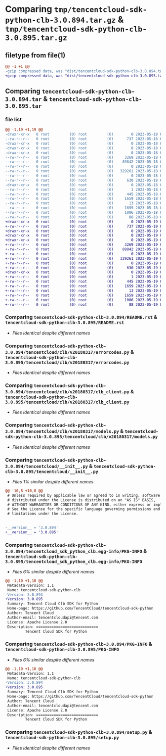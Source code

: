 # Comparing `tmp/tencentcloud-sdk-python-clb-3.0.894.tar.gz` & `tmp/tencentcloud-sdk-python-clb-3.0.895.tar.gz`

## filetype from file(1)

```diff
@@ -1 +1 @@
-gzip compressed data, was "dist/tencentcloud-sdk-python-clb-3.0.894.tar", last modified: Thu May 18 00:21:15 2023, max compression
+gzip compressed data, was "dist/tencentcloud-sdk-python-clb-3.0.895.tar", last modified: Fri May 19 02:46:35 2023, max compression
```

## Comparing `tencentcloud-sdk-python-clb-3.0.894.tar` & `tencentcloud-sdk-python-clb-3.0.895.tar`

### file list

```diff
@@ -1,19 +1,19 @@
-drwxr-xr-x   0 root         (0) root         (0)        0 2023-05-18 00:21:15.000000 tencentcloud-sdk-python-clb-3.0.894/
--rw-r--r--   0 root         (0) root         (0)      737 2023-05-18 00:21:15.000000 tencentcloud-sdk-python-clb-3.0.894/README.rst
-drwxr-xr-x   0 root         (0) root         (0)        0 2023-05-18 00:21:15.000000 tencentcloud-sdk-python-clb-3.0.894/tencentcloud/
-drwxr-xr-x   0 root         (0) root         (0)        0 2023-05-18 00:21:15.000000 tencentcloud-sdk-python-clb-3.0.894/tencentcloud/clb/
-drwxr-xr-x   0 root         (0) root         (0)        0 2023-05-18 00:21:15.000000 tencentcloud-sdk-python-clb-3.0.894/tencentcloud/clb/v20180317/
--rw-r--r--   0 root         (0) root         (0)     3269 2023-05-18 00:21:15.000000 tencentcloud-sdk-python-clb-3.0.894/tencentcloud/clb/v20180317/errorcodes.py
--rw-r--r--   0 root         (0) root         (0)    89842 2023-05-18 00:21:15.000000 tencentcloud-sdk-python-clb-3.0.894/tencentcloud/clb/v20180317/clb_client.py
--rw-r--r--   0 root         (0) root         (0)        0 2023-05-18 00:21:15.000000 tencentcloud-sdk-python-clb-3.0.894/tencentcloud/clb/v20180317/__init__.py
--rw-r--r--   0 root         (0) root         (0)   329261 2023-05-18 00:21:15.000000 tencentcloud-sdk-python-clb-3.0.894/tencentcloud/clb/v20180317/models.py
--rw-r--r--   0 root         (0) root         (0)        0 2023-05-18 00:21:15.000000 tencentcloud-sdk-python-clb-3.0.894/tencentcloud/clb/__init__.py
--rw-r--r--   0 root         (0) root         (0)      630 2023-05-18 00:21:15.000000 tencentcloud-sdk-python-clb-3.0.894/tencentcloud/__init__.py
-drwxr-xr-x   0 root         (0) root         (0)        0 2023-05-18 00:21:15.000000 tencentcloud-sdk-python-clb-3.0.894/tencentcloud_sdk_python_clb.egg-info/
--rw-r--r--   0 root         (0) root         (0)        1 2023-05-18 00:21:15.000000 tencentcloud-sdk-python-clb-3.0.894/tencentcloud_sdk_python_clb.egg-info/dependency_links.txt
--rw-r--r--   0 root         (0) root         (0)      445 2023-05-18 00:21:15.000000 tencentcloud-sdk-python-clb-3.0.894/tencentcloud_sdk_python_clb.egg-info/SOURCES.txt
--rw-r--r--   0 root         (0) root         (0)     1659 2023-05-18 00:21:15.000000 tencentcloud-sdk-python-clb-3.0.894/tencentcloud_sdk_python_clb.egg-info/PKG-INFO
--rw-r--r--   0 root         (0) root         (0)       13 2023-05-18 00:21:15.000000 tencentcloud-sdk-python-clb-3.0.894/tencentcloud_sdk_python_clb.egg-info/top_level.txt
--rw-r--r--   0 root         (0) root         (0)     1659 2023-05-18 00:21:15.000000 tencentcloud-sdk-python-clb-3.0.894/PKG-INFO
--rw-r--r--   0 root         (0) root         (0)     1006 2023-05-18 00:21:15.000000 tencentcloud-sdk-python-clb-3.0.894/setup.py
--rw-r--r--   0 root         (0) root         (0)       88 2023-05-18 00:21:15.000000 tencentcloud-sdk-python-clb-3.0.894/setup.cfg
+drwxr-xr-x   0 root         (0) root         (0)        0 2023-05-19 02:46:35.000000 tencentcloud-sdk-python-clb-3.0.895/
+-rw-r--r--   0 root         (0) root         (0)      737 2023-05-19 02:46:35.000000 tencentcloud-sdk-python-clb-3.0.895/README.rst
+drwxr-xr-x   0 root         (0) root         (0)        0 2023-05-19 02:46:35.000000 tencentcloud-sdk-python-clb-3.0.895/tencentcloud/
+drwxr-xr-x   0 root         (0) root         (0)        0 2023-05-19 02:46:35.000000 tencentcloud-sdk-python-clb-3.0.895/tencentcloud/clb/
+drwxr-xr-x   0 root         (0) root         (0)        0 2023-05-19 02:46:35.000000 tencentcloud-sdk-python-clb-3.0.895/tencentcloud/clb/v20180317/
+-rw-r--r--   0 root         (0) root         (0)     3269 2023-05-19 02:46:35.000000 tencentcloud-sdk-python-clb-3.0.895/tencentcloud/clb/v20180317/errorcodes.py
+-rw-r--r--   0 root         (0) root         (0)    89842 2023-05-19 02:46:35.000000 tencentcloud-sdk-python-clb-3.0.895/tencentcloud/clb/v20180317/clb_client.py
+-rw-r--r--   0 root         (0) root         (0)        0 2023-05-19 02:46:35.000000 tencentcloud-sdk-python-clb-3.0.895/tencentcloud/clb/v20180317/__init__.py
+-rw-r--r--   0 root         (0) root         (0)   329261 2023-05-19 02:46:35.000000 tencentcloud-sdk-python-clb-3.0.895/tencentcloud/clb/v20180317/models.py
+-rw-r--r--   0 root         (0) root         (0)        0 2023-05-19 02:46:35.000000 tencentcloud-sdk-python-clb-3.0.895/tencentcloud/clb/__init__.py
+-rw-r--r--   0 root         (0) root         (0)      630 2023-05-19 02:46:35.000000 tencentcloud-sdk-python-clb-3.0.895/tencentcloud/__init__.py
+drwxr-xr-x   0 root         (0) root         (0)        0 2023-05-19 02:46:35.000000 tencentcloud-sdk-python-clb-3.0.895/tencentcloud_sdk_python_clb.egg-info/
+-rw-r--r--   0 root         (0) root         (0)        1 2023-05-19 02:46:35.000000 tencentcloud-sdk-python-clb-3.0.895/tencentcloud_sdk_python_clb.egg-info/dependency_links.txt
+-rw-r--r--   0 root         (0) root         (0)      445 2023-05-19 02:46:35.000000 tencentcloud-sdk-python-clb-3.0.895/tencentcloud_sdk_python_clb.egg-info/SOURCES.txt
+-rw-r--r--   0 root         (0) root         (0)     1659 2023-05-19 02:46:35.000000 tencentcloud-sdk-python-clb-3.0.895/tencentcloud_sdk_python_clb.egg-info/PKG-INFO
+-rw-r--r--   0 root         (0) root         (0)       13 2023-05-19 02:46:35.000000 tencentcloud-sdk-python-clb-3.0.895/tencentcloud_sdk_python_clb.egg-info/top_level.txt
+-rw-r--r--   0 root         (0) root         (0)     1659 2023-05-19 02:46:35.000000 tencentcloud-sdk-python-clb-3.0.895/PKG-INFO
+-rw-r--r--   0 root         (0) root         (0)     1006 2023-05-19 02:46:35.000000 tencentcloud-sdk-python-clb-3.0.895/setup.py
+-rw-r--r--   0 root         (0) root         (0)       88 2023-05-19 02:46:35.000000 tencentcloud-sdk-python-clb-3.0.895/setup.cfg
```

### Comparing `tencentcloud-sdk-python-clb-3.0.894/README.rst` & `tencentcloud-sdk-python-clb-3.0.895/README.rst`

 * *Files identical despite different names*

### Comparing `tencentcloud-sdk-python-clb-3.0.894/tencentcloud/clb/v20180317/errorcodes.py` & `tencentcloud-sdk-python-clb-3.0.895/tencentcloud/clb/v20180317/errorcodes.py`

 * *Files identical despite different names*

### Comparing `tencentcloud-sdk-python-clb-3.0.894/tencentcloud/clb/v20180317/clb_client.py` & `tencentcloud-sdk-python-clb-3.0.895/tencentcloud/clb/v20180317/clb_client.py`

 * *Files identical despite different names*

### Comparing `tencentcloud-sdk-python-clb-3.0.894/tencentcloud/clb/v20180317/models.py` & `tencentcloud-sdk-python-clb-3.0.895/tencentcloud/clb/v20180317/models.py`

 * *Files identical despite different names*

### Comparing `tencentcloud-sdk-python-clb-3.0.894/tencentcloud/__init__.py` & `tencentcloud-sdk-python-clb-3.0.895/tencentcloud/__init__.py`

 * *Files 1% similar despite different names*

```diff
@@ -10,8 +10,8 @@
 # Unless required by applicable law or agreed to in writing, software
 # distributed under the License is distributed on an "AS IS" BASIS,
 # WITHOUT WARRANTIES OR CONDITIONS OF ANY KIND, either express or implied.
 # See the License for the specific language governing permissions and
 # limitations under the License.
 
 
-__version__ = '3.0.894'
+__version__ = '3.0.895'
```

### Comparing `tencentcloud-sdk-python-clb-3.0.894/tencentcloud_sdk_python_clb.egg-info/PKG-INFO` & `tencentcloud-sdk-python-clb-3.0.895/tencentcloud_sdk_python_clb.egg-info/PKG-INFO`

 * *Files 6% similar despite different names*

```diff
@@ -1,10 +1,10 @@
 Metadata-Version: 1.1
 Name: tencentcloud-sdk-python-clb
-Version: 3.0.894
+Version: 3.0.895
 Summary: Tencent Cloud Clb SDK for Python
 Home-page: https://github.com/TencentCloud/tencentcloud-sdk-python
 Author: Tencent Cloud
 Author-email: tencentcloudapi@tencent.com
 License: Apache License 2.0
 Description: ============================
         Tencent Cloud SDK for Python
```

### Comparing `tencentcloud-sdk-python-clb-3.0.894/PKG-INFO` & `tencentcloud-sdk-python-clb-3.0.895/PKG-INFO`

 * *Files 6% similar despite different names*

```diff
@@ -1,10 +1,10 @@
 Metadata-Version: 1.1
 Name: tencentcloud-sdk-python-clb
-Version: 3.0.894
+Version: 3.0.895
 Summary: Tencent Cloud Clb SDK for Python
 Home-page: https://github.com/TencentCloud/tencentcloud-sdk-python
 Author: Tencent Cloud
 Author-email: tencentcloudapi@tencent.com
 License: Apache License 2.0
 Description: ============================
         Tencent Cloud SDK for Python
```

### Comparing `tencentcloud-sdk-python-clb-3.0.894/setup.py` & `tencentcloud-sdk-python-clb-3.0.895/setup.py`

 * *Files identical despite different names*


